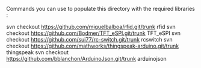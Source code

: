 Commands you can use to populate this directory with the required libraries :

svn checkout https://github.com/miguelbalboa/rfid.git/trunk rfid
svn checkout https://github.com/Bodmer/TFT_eSPI.git/trunk TFT_eSPI
svn checkout https://github.com/sui77/rc-switch.git/trunk rcswitch
svn checkout https://github.com/mathworks/thingspeak-arduino.git/trunk thingspeak
svn checkout https://github.com/bblanchon/ArduinoJson.git/trunk arduinojson

